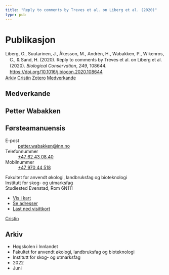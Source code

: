 ```yaml
---
title: "Reply to comments by Treves et al. on Liberg et al. (2020)"
type: pub
---
```

<h1>Publikasjon</h1>
<article id="csl-bib-container-SJ73FK3G" class="csl-bib-container">
  <div class="csl-bib-body" style="line-height: 1.35; padding-left: 1em; text-indent:-1em;">
  <div class="csl-entry">Liberg, O., Suutarinen, J., &#xC5;kesson, M., Andr&#xE9;n, H., Wabakken, P., Wikenros, C., &amp; Sand, H. (2020). Reply to comments by Treves et al. on Liberg et al. (2020). <i>Biological Conservation</i>, <i>249</i>, 108644. <a href="https://doi.org/10.1016/j.biocon.2020.108644">https://doi.org/10.1016/j.biocon.2020.108644</a></div>
</div>
  <div class="csl-bib-buttons">
    <a href="#taxonomy-article-SJ73FK3G" class="csl-bib-button">Arkiv</a>
    <a href="https://app.cristin.no/results/show.jsf?id=2032624" alt="Cristin URL" class="csl-bib-button">Cristin</a>
    <a href="http://zotero.org/groups/5022929/items/SJ73FK3G" alt="Zotero URL" class="csl-bib-button">Zotero</a>
    <a href="#contributors-article-SJ73FK3G" class="csl-bib-button">Medverkande</a>
  </div>
  <div id="csl-bib-meta-container-SJ73FK3G"></div>
</article>
<div id="csl-bib-meta-SJ73FK3G" class="csl-bib-meta">
  <article id="contributors-article-SJ73FK3G" class="contributors-article">
    <h1>Medverkande</h1>
    <div class="personas">
<div class="vrtx-hinn-person-card">
<div class="photo">
<i class="lar la-user-circle missing-person"></i>
</div>
<div class="info">
<hgroup><h1>Petter Wabakken</h1>
<h2>Førsteamanuensis</h2>
</hgroup><dl>
<dt>E-post</dt>
<dd>
<a href="mailto:petter.wabakken@inn.no">petter.wabakken@inn.no</a>
</dd>
<dt>Telefonnummer</dt>
<dd><a href="tel:+4762430840">
+47 62 43 08 40
</a></dd>
<dt>Mobilnummer</dt>
<dd><a href="tel:+4797044518">
+47 970 44 518
</a></dd>
</dl>
<p>
Fakultet for anvendt økologi, landbruksfag og bioteknologi<br>
Institutt for skog- og utmarksfag<br>
Studiested Evenstad,
Rom 6N111
</p>
<ul class="vrtx-hinn-links">
<li><a href="https://www.google.com/maps?q=61.42516,11.07813">Vis i kart</a></li>
<li><a href="https://www.inn.no/finn-en-ansatt/petter-wabakken.html#vrtx-hinn-addresses">Se adresser</a></li>
<li><a href="https://www.inn.no/finn-en-ansatt/petter-wabakken.html?vrtx=vcf">Last ned visittkort</a></li>
</ul>
</div>
</div>
<a href="https://app.cristin.no/persons/show.jsf?id=328337" alt="Cristin URL" class="personas-cristin">Cristin</a>
</div>
  </article>
  <article id="taxonomy-article-SJ73FK3G" class="taxonomy-article">
    <h1>Arkiv</h1>
    <ul>
      <li>Høgskolen i Innlandet</li>
      <li>Fakultet for anvendt økologi, landbruksfag og bioteknologi</li>
      <li>Institutt for skog- og utmarksfag</li>
      <li>2022</li>
      <li>Juni</li>
    </ul>
  </article>
</div>

